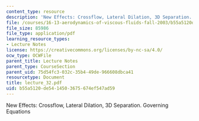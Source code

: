 ```yaml
---
content_type: resource
description: 'New Effects: Crossflow, Lateral Dilation, 3D Separation. Governing Equations'
file: /courses/16-13-aerodynamics-of-viscous-fluids-fall-2003/b55a5120de5414503675674ef547ad59_lecture_32.pdf
file_size: 85986
file_type: application/pdf
learning_resource_types:
- Lecture Notes
license: https://creativecommons.org/licenses/by-nc-sa/4.0/
ocw_type: OCWFile
parent_title: Lecture Notes
parent_type: CourseSection
parent_uid: 75d54fc3-032c-35b4-49de-966608dbca41
resourcetype: Document
title: lecture_32.pdf
uid: b55a5120-de54-1450-3675-674ef547ad59
---
```

New Effects: Crossflow, Lateral Dilation, 3D Separation. Governing Equations